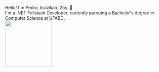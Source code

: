 Hello! I'm Pedro, brazilian, 25y. 👋 <br/>
I'm a .NET Fullstack Developer, currently pursuing a Bachelor's degree in Computer Science at UFABC. <br/>
<a href="https://www.linkedin.com/in/pedro-henrique-jorge-a71553174/" target="_blank"> <img widht = "75" height = "150" src="https://cdn.jsdelivr.net/gh/devicons/devicon@latest/icons/linkedin/linkedin-plain-wordmark.svg" />
<a/>

          
          
